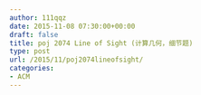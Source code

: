 ```yaml
---
author: 111qqz
date: 2015-11-08 07:30:00+00:00
draft: false
title: poj 2074 Line of Sight (计算几何，细节题)
type: post
url: /2015/11/poj2074lineofsight/
categories:
- ACM
---
```


